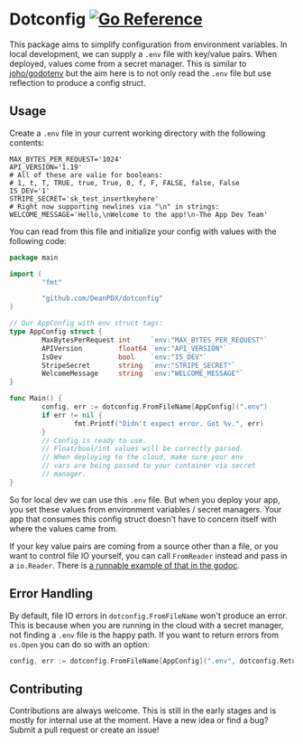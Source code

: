 # Dotconfig [![Go Reference](https://pkg.go.dev/badge/github.com/DeanPDX/dotconfig.svg)](https://pkg.go.dev/github.com/DeanPDX/dotconfig)
This package aims to simplify configuration from environment variables. In local development, we can supply a `.env` file with key/value pairs. When deployed, values come from a secret manager. This is similar to [joho/godotenv](https://github.com/joho/godotenv) but the aim here is to not only read the `.env` file but use reflection to produce a config struct.

## Usage
Create a `.env` file in your current working directory with the following contents:

```shell
MAX_BYTES_PER_REQUEST='1024'
API_VERSION='1.19'
# All of these are valie for booleans:
# 1, t, T, TRUE, true, True, 0, f, F, FALSE, false, False
IS_DEV='1'
STRIPE_SECRET='sk_test_insertkeyhere'
# Right now supporting newlines via "\n" in strings:
WELCOME_MESSAGE='Hello,\nWelcome to the app!\n-The App Dev Team'
```

You can read from this file and initialize your config with values with the following code:

```go
package main

import (
        "fmt"

        "github.com/DeanPDX/dotconfig"
)

// Our AppConfig with env struct tags:
type AppConfig struct {
        MaxBytesPerRequest int     `env:"MAX_BYTES_PER_REQUEST"`
        APIVersion         float64 `env:"API_VERSION"`
        IsDev              bool    `env:"IS_DEV"`
        StripeSecret       string  `env:"STRIPE_SECRET"`
        WelcomeMessage     string  `env:"WELCOME_MESSAGE"`
}

func Main() {
        config, err := dotconfig.FromFileName[AppConfig](".env")
        if err != nil {
                fmt.Printf("Didn't expect error. Got %v.", err)
        }
        // Config is ready to use.
        // Float/bool/int values will be correctly parsed.
        // When deploying to the cloud, make sure your env
        // vars are being passed to your container via secret
        // manager.
}
```

So for local dev we can use this `.env` file. But when you deploy your app, you set these values from environment variables / secret managers. Your app that consumes this config struct doesn't have to concern itself with where the values came from.

If your key value pairs are coming from a source other than a file, or you want to control file IO yourself, you can call `FromReader` instead and pass in a `io.Reader`. There is [a runnable example of that in the godoc](https://pkg.go.dev/github.com/DeanPDX/dotconfig#example-FromReader).

## Error Handling
By default, file IO errors in `dotconfig.FromFileName` won't produce an error. This is because when you are running in the cloud with a secret manager, not finding a `.env` file is the happy path. If you want to return errors from `os.Open` you can do so with an option:

```go
config, err := dotconfig.FromFileName[AppConfig](".env", dotconfig.ReturnFileErrors)
```

## Contributing
Contributions are always welcome. This is still in the early stages and is mostly for internal use at the moment. Have a new idea or find a bug? Submit a pull request or create an issue!